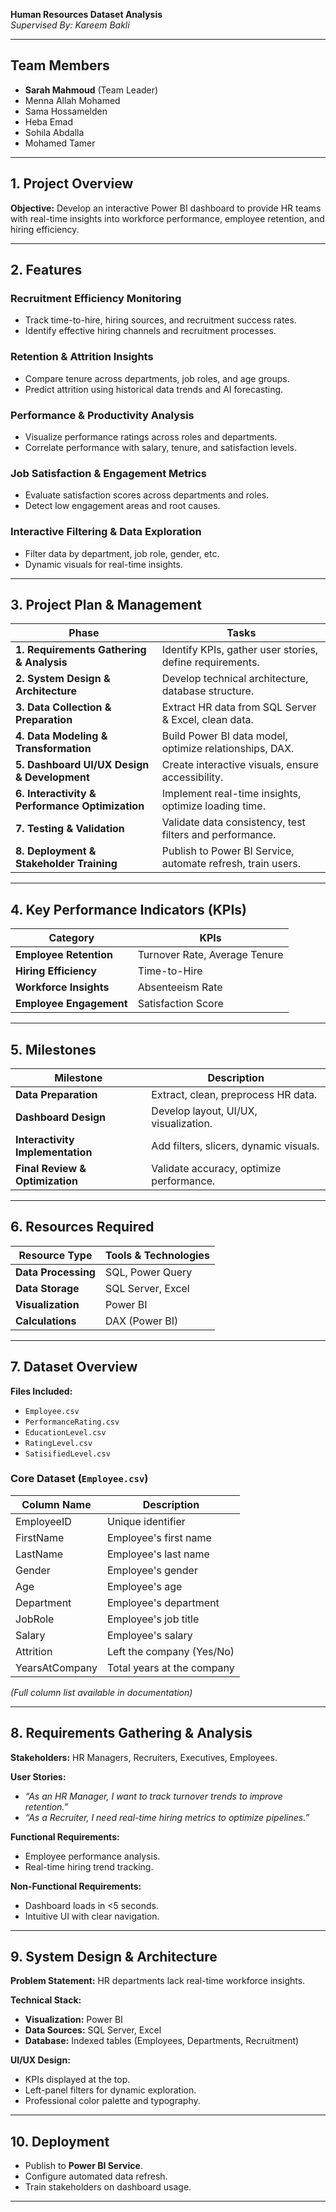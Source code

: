 **Human Resources Dataset Analysis**  
*Supervised By: Kareem Bakli*  

---

## Team Members  
- **Sarah Mahmoud** (Team Leader)  
- Menna Allah Mohamed  
- Sama Hossamelden  
- Heba Emad  
- Sohila Abdalla  
- Mohamed Tamer  

---

## 1. Project Overview  
**Objective:** Develop an interactive Power BI dashboard to provide HR teams with real-time insights into workforce performance, employee retention, and hiring efficiency.  

---

## 2. Features  
### Recruitment Efficiency Monitoring  
- Track time-to-hire, hiring sources, and recruitment success rates.  
- Identify effective hiring channels and recruitment processes.  

### Retention & Attrition Insights  
- Compare tenure across departments, job roles, and age groups.  
- Predict attrition using historical data trends and AI forecasting.  

### Performance & Productivity Analysis  
- Visualize performance ratings across roles and departments.  
- Correlate performance with salary, tenure, and satisfaction levels.  

### Job Satisfaction & Engagement Metrics  
- Evaluate satisfaction scores across departments and roles.  
- Detect low engagement areas and root causes.  

### Interactive Filtering & Data Exploration  
- Filter data by department, job role, gender, etc.  
- Dynamic visuals for real-time insights.  

---

## 3. Project Plan & Management  
| **Phase**                          | **Tasks**                                  |
|------------------------------------|--------------------------------------------|
| **1. Requirements Gathering & Analysis** | Identify KPIs, gather user stories, define requirements. |
| **2. System Design & Architecture**     | Develop technical architecture, database structure.      |
| **3. Data Collection & Preparation**     | Extract HR data from SQL Server & Excel, clean data.      |
| **4. Data Modeling & Transformation**    | Build Power BI data model, optimize relationships, DAX.  |
| **5. Dashboard UI/UX Design & Development** | Create interactive visuals, ensure accessibility.        |
| **6. Interactivity & Performance Optimization** | Implement real-time insights, optimize loading time.     |
| **7. Testing & Validation**               | Validate data consistency, test filters and performance. |
| **8. Deployment & Stakeholder Training**  | Publish to Power BI Service, automate refresh, train users. |

---

## 4. Key Performance Indicators (KPIs)  
| **Category**              | **KPIs**                                  |
|---------------------------|-------------------------------------------|
| **Employee Retention**    | Turnover Rate, Average Tenure            |
| **Hiring Efficiency**     | Time-to-Hire                             |
| **Workforce Insights**    | Absenteeism Rate                         |
| **Employee Engagement**   | Satisfaction Score                       |

---

## 5. Milestones  
| **Milestone**                | **Description**                          |
|------------------------------|------------------------------------------|
| **Data Preparation**         | Extract, clean, preprocess HR data.      |
| **Dashboard Design**         | Develop layout, UI/UX, visualization.   |
| **Interactivity Implementation** | Add filters, slicers, dynamic visuals.  |
| **Final Review & Optimization** | Validate accuracy, optimize performance. |

---

## 6. Resources Required  
| **Resource Type**             | **Tools & Technologies**                |
|-------------------------------|-----------------------------------------|
| **Data Processing**           | SQL, Power Query                        |
| **Data Storage**              | SQL Server, Excel                       |
| **Visualization**             | Power BI                                |
| **Calculations**              | DAX (Power BI)                          |

---

## 7. Dataset Overview  
**Files Included:**  
- `Employee.csv`  
- `PerformanceRating.csv`  
- `EducationLevel.csv`  
- `RatingLevel.csv`  
- `SatisifiedLevel.csv`  

### Core Dataset (`Employee.csv`)  
| **Column Name**               | **Description**                          |
|-------------------------------|------------------------------------------|
| EmployeeID                    | Unique identifier                       |
| FirstName                     | Employee's first name                   |
| LastName                      | Employee's last name                    |
| Gender                        | Employee's gender                       |
| Age                           | Employee's age                          |
| Department                    | Employee's department                   |
| JobRole                       | Employee's job title                    |
| Salary                        | Employee's salary                       |
| Attrition                     | Left the company (Yes/No)               |
| YearsAtCompany                | Total years at the company              |

*(Full column list available in documentation)*  

---

## 8. Requirements Gathering & Analysis  
**Stakeholders:** HR Managers, Recruiters, Executives, Employees.  

**User Stories:**  
- *“As an HR Manager, I want to track turnover trends to improve retention.”*  
- *“As a Recruiter, I need real-time hiring metrics to optimize pipelines.”*  

**Functional Requirements:**  
- Employee performance analysis.  
- Real-time hiring trend tracking.  

**Non-Functional Requirements:**  
- Dashboard loads in <5 seconds.  
- Intuitive UI with clear navigation.  

---

## 9. System Design & Architecture  
**Problem Statement:** HR departments lack real-time workforce insights.  

**Technical Stack:**  
- **Visualization:** Power BI  
- **Data Sources:** SQL Server, Excel  
- **Database:** Indexed tables (Employees, Departments, Recruitment)  

**UI/UX Design:**  
- KPIs displayed at the top.  
- Left-panel filters for dynamic exploration.  
- Professional color palette and typography.  

---

## 10. Deployment  
- Publish to **Power BI Service**.  
- Configure automated data refresh.  
- Train stakeholders on dashboard usage.  

---


